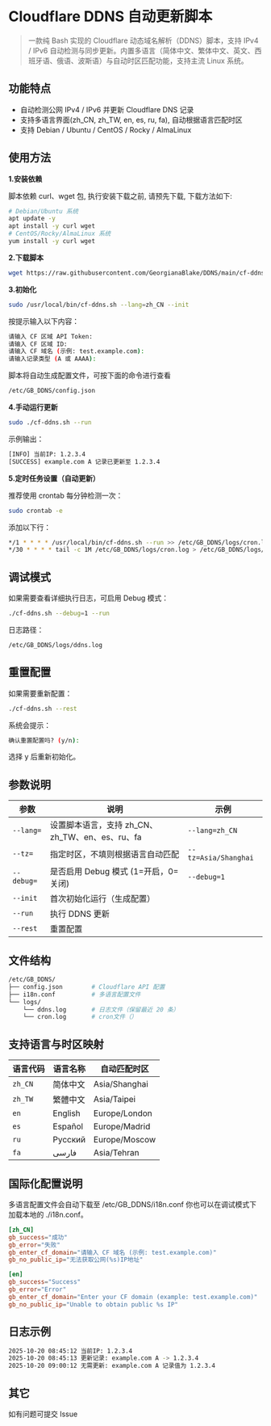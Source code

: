 # Cloudflare DDNS 自动更新脚本

> 一款纯 Bash 实现的 Cloudflare 动态域名解析（DDNS）脚本，支持 IPv4 / IPv6 自动检测与同步更新。内置多语言（简体中文、繁体中文、英文、西班牙语、俄语、波斯语）与自动时区匹配功能，支持主流 Linux 系统。

## 功能特点

+ 自动检测公网 IPv4 / IPv6 并更新 Cloudflare DNS 记录
+ 支持多语言界面(zh_CN, zh_TW, en, es, ru, fa), 自动根据语言匹配时区
+ 支持 Debian / Ubuntu / CentOS / Rocky / AlmaLinux

## 使用方法

**1.安装依赖**

脚本依赖 curl、wget 包, 执行安装下载之前, 请预先下载, 下载方法如下:

```bash
# Debian/Ubuntu 系统
apt update -y
apt install -y curl wget
# CentOS/Rocky/AlmaLinux 系统
yum install -y curl wget
```
**2.下载脚本**

```bash
wget https://raw.githubusercontent.com/GeorgianaBlake/DDNS/main/cf-ddns.sh -O /usr/local/bin/cf-ddns.sh && chmod +x /usr/local/bin/cf-ddns.sh
```

**3.初始化**

```bash
sudo /usr/local/bin/cf-ddns.sh --lang=zh_CN --init
```

按提示输入以下内容：

```bash
请输入 CF 区域 API Token:
请输入 CF 区域 ID:
请输入 CF 域名 (示例: test.example.com):
请输入记录类型 (A 或 AAAA):
```

脚本将自动生成配置文件，可按下面的命令进行查看

```bash
/etc/GB_DDNS/config.json
```

**4.手动运行更新**

```bash
sudo ./cf-ddns.sh --run
```

示例输出：

```bash
[INFO] 当前IP: 1.2.3.4
[SUCCESS] example.com A 记录已更新至 1.2.3.4
```

**5.定时任务设置（自动更新）**

推荐使用 crontab 每分钟检测一次：

```bash
sudo crontab -e
```
添加以下行：

```bash
*/1 * * * * /usr/local/bin/cf-ddns.sh --run >> /etc/GB_DDNS/logs/cron.log 2>&1
*/30 * * * * tail -c 1M /etc/GB_DDNS/logs/cron.log > /etc/GB_DDNS/logs/cron.tmp && mv /etc/GB_DDNS/logs/cron.tmp /etc/GB_DDNS/logs/cron.log
```

## 调试模式

如果需要查看详细执行日志，可启用 Debug 模式：

```bash
./cf-ddns.sh --debug=1 --run
```

日志路径：

```bash
/etc/GB_DDNS/logs/ddns.log
```

## 重置配置

如果需要重新配置：

```bash
./cf-ddns.sh --rest
```

系统会提示：

```bash
确认重置配置吗? (y/n):
```

选择 y 后重新初始化。

## 参数说明

| 参数 | 说明 | 示例 |
| ------- | ------- | ------- |
|   `--lang=`   |   设置脚本语言，支持 zh_CN、zh_TW、en、es、ru、fa   |   `--lang=zh_CN`   |
|   `--tz=`   |   指定时区，不填则根据语言自动匹配   |   `--tz=Asia/Shanghai`   |
|   `--debug=`   |   是否启用 Debug 模式 (1=开启，0=关闭)   |   `--debug=1`   |
|   `--init`   |   首次初始化运行（生成配置）   |      |
|   `--run`   |   执行 DDNS 更新   |      |
|   `--rest`   |   重置配置   |      |

## 文件结构

```bash
/etc/GB_DDNS/
├── config.json        # Cloudflare API 配置
├── i18n.conf          # 多语言配置文件
└── logs/
    └── ddns.log       # 日志文件（保留最近 20 条）
    └── cron.log       # cron文件（）
```

## 支持语言与时区映射

| 语言代码    | 语言名称    | 自动匹配时区        |
| ------- | ------- | ------------- |
| `zh_CN` | 简体中文    | Asia/Shanghai |
| `zh_TW` | 繁體中文    | Asia/Taipei   |
| `en`    | English | Europe/London |
| `es`    | Español | Europe/Madrid |
| `ru`    | Русский | Europe/Moscow |
| `fa`    | فارسی   | Asia/Tehran   |

## 国际化配置说明

多语言配置文件会自动下载至 /etc/GB_DDNS/i18n.conf
你也可以在调试模式下加载本地的 ./i18n.conf。

```conf
[zh_CN]
gb_success="成功"
gb_error="失败"
gb_enter_cf_domain="请输入 CF 域名 (示例: test.example.com)"
gb_no_public_ip="无法获取公网(%s)IP地址"

[en]
gb_success="Success"
gb_error="Error"
gb_enter_cf_domain="Enter your CF domain (example: test.example.com)"
gb_no_public_ip="Unable to obtain public %s IP"
```

## 日志示例

```bash
2025-10-20 08:45:12 当前IP: 1.2.3.4
2025-10-20 08:45:13 更新记录: example.com A -> 1.2.3.4
2025-10-20 09:00:12 无需更新: example.com A 记录值为 1.2.3.4
```

## 其它

如有问题可提交 Issue
